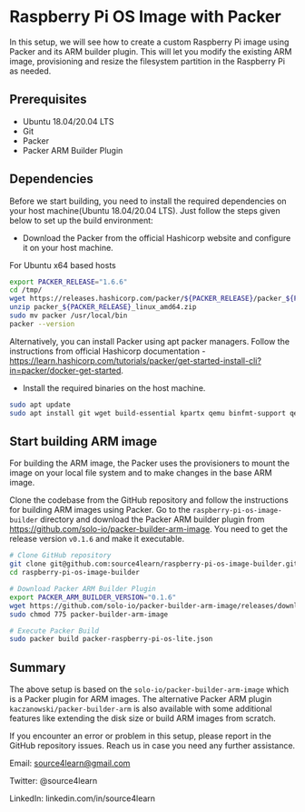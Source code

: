 # Raspberry Pi OS Image with Packer
In this setup, we will see how to create a custom Raspberry Pi image using Packer and its ARM builder plugin. This will let you modify the existing ARM image, provisioning and resize the filesystem partition in the Raspberry Pi as needed.

## Prerequisites

* Ubuntu 18.04/20.04 LTS
* Git
* Packer
* Packer ARM Builder Plugin

## Dependencies
Before we start building, you need to install the required dependencies on your host machine(Ubuntu 18.04/20.04 LTS). Just follow the steps given below to set up the build environment:

* Download the Packer from the official Hashicorp website and configure it on your host machine.

For Ubuntu x64 based hosts
```bash
export PACKER_RELEASE="1.6.6"
cd /tmp/
wget https://releases.hashicorp.com/packer/${PACKER_RELEASE}/packer_${PACKER_RELEASE}_linux_amd64.zip
unzip packer_${PACKER_RELEASE}_linux_amd64.zip
sudo mv packer /usr/local/bin
packer --version
```
Alternatively, you can install Packer using apt packer managers. Follow the instructions from official Hashicorp documentation - https://learn.hashicorp.com/tutorials/packer/get-started-install-cli?in=packer/docker-get-started.

* Install the required binaries on the host machine.

```bash
sudo apt update
sudo apt install git wget build-essential kpartx qemu binfmt-support qemu-user-static e2fsprogs dosfstools
```

## Start building ARM image

For building the ARM image, the Packer uses the provisioners to mount the image on your local file system and to make changes in the base ARM image.

Clone the codebase from the GitHub repository and follow the instructions for building ARM images using Packer. Go to the `raspberry-pi-os-image-builder` directory and download the Packer ARM builder plugin from https://github.com/solo-io/packer-builder-arm-image. You need to get the release version `v0.1.6` and make it executable.

```bash
# Clone GitHub repository
git clone git@github.com:source4learn/raspberry-pi-os-image-builder.git
cd raspberry-pi-os-image-builder

# Download Packer ARM Builder Plugin
export PACKER_ARM_BUILDER_VERSION="0.1.6"
wget https://github.com/solo-io/packer-builder-arm-image/releases/download/v${PACKER_ARM_BUILDER_VERSION}/packer-builder-arm-image
sudo chmod 775 packer-builder-arm-image

# Execute Packer Build
sudo packer build packer-raspberry-pi-os-lite.json
```

## Summary
The above setup is based on the `solo-io/packer-builder-arm-image` which is a Packer plugin for ARM images. The alternative Packer ARM plugin `kaczanowski/packer-builder-arm` is also available with some additional features like extending the disk size or build ARM images from scratch.

If you encounter an error or problem in this setup, please report in the GitHub repository issues. Reach us in case you need any further assistance.

Email: source4learn@gmail.com

Twitter: @source4learn

LinkedIn: linkedin.com/in/source4learn
